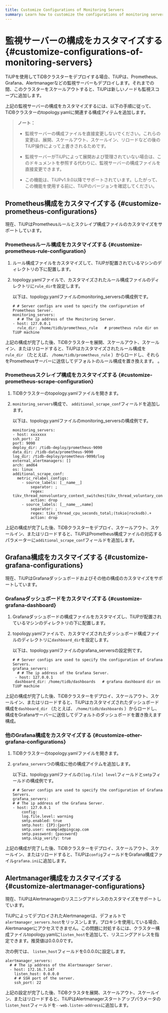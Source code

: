 ```yaml
---
title: Customize Configurations of Monitoring Servers
summary: Learn how to customize the configurations of monitoring servers managed by TiUP
---
```


# 監視サーバーの構成をカスタマイズする {#customize-configurations-of-monitoring-servers}

TiUPを使用してTiDBクラスターをデプロイする場合、TiUPは、Prometheus、Grafana、Alertmanagerなどの監視サーバーもデプロイします。それまでの間、このクラスターをスケールアウトすると、TiUPは新しいノードも監視スコープに追加します。

上記の監視サーバーの構成をカスタマイズするには、以下の手順に従って、TiDBクラスターのtopology.yamlに関連する構成アイテムを追加します。

> <strong>ノート：</strong>
>
> -   監視サーバーの構成ファイルを直接変更しないでください。これらの変更は、展開、スケールアウト、スケールイン、リロードなどの後のTiUP操作によって上書きされるためです。
>
> -   監視サーバーがTiUPによって展開および管理されていない場合は、このドキュメントを参照する代わりに、監視サーバーの構成ファイルを直接変更できます。
>
> -   この機能は、TiUPv1.9.0以降でサポートされています。したがって、この機能を使用する前に、TiUPのバージョンを確認してください。

## Prometheus構成をカスタマイズする {#customize-prometheus-configurations}

現在、TiUPはPrometheusルールとスクレイプ構成ファイルのカスタマイズをサポートしています。

### Prometheusルール構成をカスタマイズする {#customize-prometheus-rule-configuration}

1.  ルール構成ファイルをカスタマイズして、TiUPが配置されているマシンのディレクトリの下に配置します。

2.  topology.yamlファイルで、カスタマイズされたルール構成ファイルのディレクトリに`rule_dir`を設定します。

    以下は、topology.yamlファイルのmonitoring_serversの構成例です。

    ```
    # # Server configs are used to specify the configuration of Prometheus Server.
    monitoring_servers:
      # # The ip address of the Monitoring Server.
    - host: 127.0.0.1
      rule_dir: /home/tidb/prometheus_rule   # prometheus rule dir on TiUP machine
    ```

上記の構成が完了した後、TiDBクラスターを展開、スケールアウト、スケールイン、またはリロードすると、TiUPはカスタマイズされたルール構成を`rule_dir` （たとえば、 `/home/tidb/prometheus_rule` ）からロードし、それらをPrometheusサーバーに送信してデフォルトのルール構成を置き換えます。 。

### Prometheusスクレイプ構成をカスタマイズする {#customize-prometheus-scrape-configuration}

1.  TiDBクラスターのtopology.yamlファイルを開きます。

2.  `monitoring_servers`構成で、 `additional_scrape_conf`フィールドを追加します。

    以下は、topology.yamlファイルのmonitoring_serversの構成例です。

    ```
    monitoring_servers:
    - host: xxxxxxx
    ssh_port: 22
    port: 9090
    deploy_dir: /tidb-deploy/prometheus-9090
    data_dir: /tidb-data/prometheus-9090
    log_dir: /tidb-deploy/prometheus-9090/log
    external_alertmanagers: []
    arch: amd64
    os: linux
    additional_scrape_conf:
      metric_relabel_configs:
        - source_labels: [__name__]
            separator: ;
            regex: tikv_thread_nonvoluntary_context_switches|tikv_thread_voluntary_context_switches|tikv_threads_io_bytes_total
            action: drop
        - source_labels: [__name__,name]
            separator: ;
            regex: tikv_thread_cpu_seconds_total;(tokio|rocksdb).+
            action: drop
    ```

上記の構成が完了した後、TiDBクラスターをデプロイ、スケールアウト、スケールイン、またはリロードすると、TiUPはPrometheus構成ファイルの対応するパラメーターに`additional_scrape_conf`フィールドを追加します。

## Grafana構成をカスタマイズする {#customize-grafana-configurations}

現在、TiUPはGrafanaダッシュボードおよびその他の構成のカスタマイズをサポートしています。

### Grafanaダッシュボードをカスタマイズする {#customize-grafana-dashboard}

1.  Grafanaダッシュボードの構成ファイルをカスタマイズし、TiUPが配置されているマシンのディレクトリの下に配置します。

2.  topology.yamlファイルで、カスタマイズされたダッシュボード構成ファイルのディレクトリに`dashboard_dir`を設定します。

    以下は、topology.yamlファイルのgrafana_serversの設定例です。

    ```
    # # Server configs are used to specify the configuration of Grafana Servers.
    grafana_servers:
      # # The ip address of the Grafana Server.
     - host: 127.0.0.1
     dashboard_dir: /home/tidb/dashboards   # grafana dashboard dir on TiUP machine
    ```

上記の構成が完了した後、TiDBクラスターをデプロイ、スケールアウト、スケールイン、またはリロードすると、TiUPはカスタマイズされたダッシュボード構成を`dashboard_dir` （たとえば、 `/home/tidb/dashboards` ）からロードし、構成をGrafanaサーバーに送信してデフォルトのダッシュボードを置き換えます構成。

### 他のGrafana構成をカスタマイズする {#customize-other-grafana-configurations}

1.  TiDBクラスターのtopology.yamlファイルを開きます。

2.  `grafana_servers`つの構成に他の構成アイテムを追加します。

    以下は、topology.yamlファイルの`[log.file] level`フィールドと`smtp`フィールドの構成例です。

    ```
    # # Server configs are used to specify the configuration of Grafana Servers.
    grafana_servers:
    # # The ip address of the Grafana Server.
    - host: 127.0.0.1
        config:
        log.file.level: warning
        smtp.enabled: true
        smtp.host: {IP}:{port}
        smtp.user: example@pingcap.com
        smtp.password: {password}
        smtp.skip_verify: true
    ```

上記の構成が完了した後、TiDBクラスターをデプロイ、スケールアウト、スケールイン、またはリロードすると、TiUPは`config`フィールドをGrafana構成ファイル`grafana.ini`に追加します。

## Alertmanager構成をカスタマイズする {#customize-alertmanager-configurations}

現在、TiUPはAlertmanagerのリスニングアドレスのカスタマイズをサポートしています。

TiUPによってデプロイされたAlertmanagerは、デフォルトで`alertmanager_servers.host`をリッスンします。プロキシを使用している場合、Alertmanagerにアクセスできません。この問題に対処するには、クラスター構成ファイルtopology.yamlに`listen_host`を追加して、リスニングアドレスを指定できます。推奨値は0.0.0.0です。

次の例では、 `listen_host`フィールドを0.0.0.0に設定します。

```
alertmanager_servers:
  # # The ip address of the Alertmanager Server.
  - host: 172.16.7.147
    listen_host: 0.0.0.0
    # # SSH port of the server.
    ssh_port: 22
```

上記の設定が完了した後、TiDBクラスタを展開、スケールアウト、スケールイン、またはリロードすると、TiUPはAlertmanagerスタートアップパラメータの`listen_host`フィールドを`--web.listen-address`に追加します。
